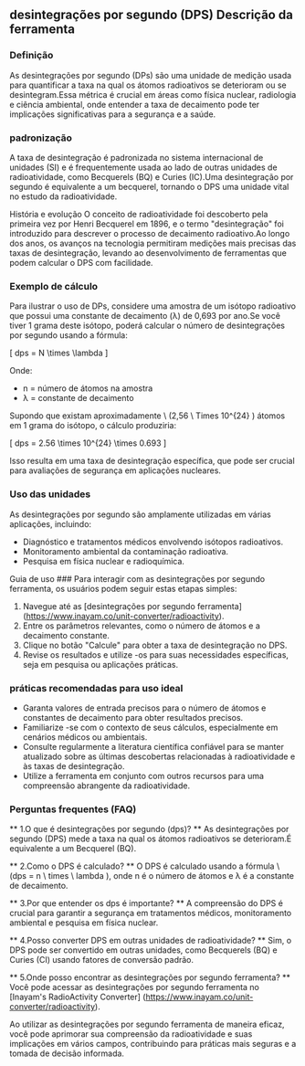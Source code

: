 ## desintegrações por segundo (DPS) Descrição da ferramenta

### Definição
As desintegrações por segundo (DPs) são uma unidade de medição usada para quantificar a taxa na qual os átomos radioativos se deterioram ou se desintegram.Essa métrica é crucial em áreas como física nuclear, radiologia e ciência ambiental, onde entender a taxa de decaimento pode ter implicações significativas para a segurança e a saúde.

### padronização
A taxa de desintegração é padronizada no sistema internacional de unidades (SI) e é frequentemente usada ao lado de outras unidades de radioatividade, como Becquerels (BQ) e Curies (IC).Uma desintegração por segundo é equivalente a um becquerel, tornando o DPS uma unidade vital no estudo da radioatividade.

História e evolução
O conceito de radioatividade foi descoberto pela primeira vez por Henri Becquerel em 1896, e o termo "desintegração" foi introduzido para descrever o processo de decaimento radioativo.Ao longo dos anos, os avanços na tecnologia permitiram medições mais precisas das taxas de desintegração, levando ao desenvolvimento de ferramentas que podem calcular o DPS com facilidade.

### Exemplo de cálculo
Para ilustrar o uso de DPs, considere uma amostra de um isótopo radioativo que possui uma constante de decaimento (λ) de 0,693 por ano.Se você tiver 1 grama deste isótopo, poderá calcular o número de desintegrações por segundo usando a fórmula:

\[ dps = N \times \lambda \]

Onde:
- n = número de átomos na amostra
- λ = constante de decaimento

Supondo que existam aproximadamente \ (2,56 \ Times 10^{24} \) átomos em 1 grama do isótopo, o cálculo produziria:

\[ dps = 2.56 \times 10^{24} \times 0.693 \]

Isso resulta em uma taxa de desintegração específica, que pode ser crucial para avaliações de segurança em aplicações nucleares.

### Uso das unidades
As desintegrações por segundo são amplamente utilizadas em várias aplicações, incluindo:
- Diagnóstico e tratamentos médicos envolvendo isótopos radioativos.
- Monitoramento ambiental da contaminação radioativa.
- Pesquisa em física nuclear e radioquímica.

Guia de uso ###
Para interagir com as desintegrações por segundo ferramenta, os usuários podem seguir estas etapas simples:
1. Navegue até as [desintegrações por segundo ferramenta] (https://www.inayam.co/unit-converter/radioactivity).
2. Entre os parâmetros relevantes, como o número de átomos e a decaimento constante.
3. Clique no botão "Calcule" para obter a taxa de desintegração no DPS.
4. Revise os resultados e utilize -os para suas necessidades específicas, seja em pesquisa ou aplicações práticas.

### práticas recomendadas para uso ideal
- Garanta valores de entrada precisos para o número de átomos e constantes de decaimento para obter resultados precisos.
- Familiarize -se com o contexto de seus cálculos, especialmente em cenários médicos ou ambientais.
- Consulte regularmente a literatura científica confiável para se manter atualizado sobre as últimas descobertas relacionadas à radioatividade e às taxas de desintegração.
- Utilize a ferramenta em conjunto com outros recursos para uma compreensão abrangente da radioatividade.

### Perguntas frequentes (FAQ)

** 1.O que é desintegrações por segundo (dps)? **
As desintegrações por segundo (DPS) mede a taxa na qual os átomos radioativos se deterioram.É equivalente a um Becquerel (BQ).

** 2.Como o DPS é calculado? **
O DPS é calculado usando a fórmula \ (dps = n \ times \ lambda \), onde n é o número de átomos e λ é a constante de decaimento.

** 3.Por que entender os dps é importante? **
A compreensão do DPS é crucial para garantir a segurança em tratamentos médicos, monitoramento ambiental e pesquisa em física nuclear.

** 4.Posso converter DPS em outras unidades de radioatividade? **
Sim, o DPS pode ser convertido em outras unidades, como Becquerels (BQ) e Curies (CI) usando fatores de conversão padrão.

** 5.Onde posso encontrar as desintegrações por segundo ferramenta? **
Você pode acessar as desintegrações por segundo ferramenta no [Inayam's RadioActivity Converter] (https://www.inayam.co/unit-converter/radioactivity).

Ao utilizar as desintegrações por segundo ferramenta de maneira eficaz, você pode aprimorar sua compreensão da radioatividade e suas implicações em vários campos, contribuindo para práticas mais seguras e a tomada de decisão informada.